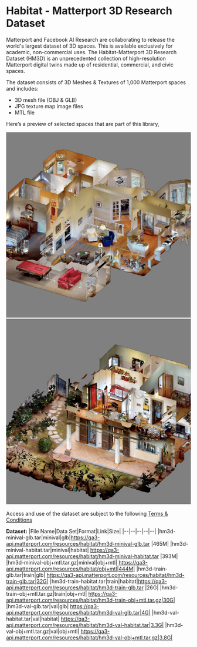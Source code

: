 # Habitat - Matterport 3D Research Dataset

Matterport and Facebook AI Research are collaborating to release the world's largest dataset of 3D spaces. This is available exclusively for academic, non-commercial uses. The Habitat-Matterport 3D Research Dataset (HM3D) is an unprecedented collection of high-resolution Matterport digital twins made up of residential, commercial, and civic spaces.

The dataset consists of 3D Meshes & Textures of 1,000 Matterport spaces and includes:
-   3D mesh file (OBJ & GLB)
-   JPG texture map image files
-   MTL file

Here’s a preview of selected spaces that are part of this library,

<p align="middle">
  <img src="./images/left.png" />
  <img src="./images/right.png" /> 
</p>

Access and use of the dataset are subject to the following [Terms & Conditions](https://matterport.com/matterport-end-user-license-agreement-academic-use-model-data)

**Dataset:**
|File Name|Data Set|Format|Link|Size|
|--|--|--|--|--|
|hm3d-minival-glb.tar|minival|glb|https://qa3-api.matterport.com/resources/habitat/hm3d-minival-glb.tar |465M|
|hm3d-minival-habitat.tar|minival|habitat| https://qa3-api.matterport.com/resources/habitat/hm3d-minival-habitat.tar |393M|
|hm3d-minival-obj+mtl.tar.gz|minival|obj+mtl| https://qa3-api.matterport.com/resources/habitat/obj+mtl|444M|
|hm3d-train-glb.tar|train|glb| https://qa3-api.matterport.com/resources/habitat/hm3d-train-glb.tar|32G|
|hm3d-train-habitat.tar|train|habitat|https://qa3-api.matterport.com/resources/habitat/hm3d-train-glb.tar |26G|
|hm3d-train-obj+mtl.tar.gz|train|obj+mtl| https://qa3-api.matterport.com/resources/habitat/hm3d-train-obj+mtl.tar.gz|30G|
|hm3d-val-glb.tar|val|glb| https://qa3-api.matterport.com/resources/habitat/hm3d-val-glb.tar|4G|
|hm3d-val-habitat.tar|val|habitat| https://qa3-api.matterport.com/resources/habitat/hm3d-val-habitat.tar|3.3G|
|hm3d-val-obj+mtl.tar.gz|val|obj+mtl| https://qa3-api.matterport.com/resources/habitat/hm3d-val-obj+mtl.tar.gz|3.8G|

